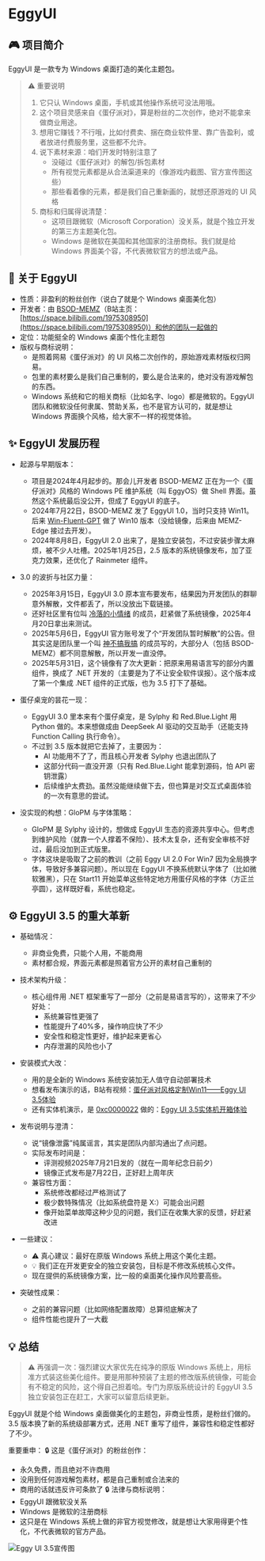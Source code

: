 ﻿# EggyUI

## 🎮 项目简介
EggyUI 是一款专为 Windows 桌面打造的美化主题包。

> ⚠️ 重要说明
> 1.  它只认 Windows 桌面，手机或其他操作系统可没法用哦。
> 2.  这个项目灵感来自《蛋仔派对》，算是粉丝的二次创作，绝对不能拿来做商业用途。
> 3.  想用它赚钱？不行哦，比如付费卖、捆在商业软件里、靠广告盈利，或者放进付费服务里，这些都不允许。
> 4.  说下素材来源：咱们开发时特别注意了
>     *   没碰过《蛋仔派对》的解包/拆包素材
>     *   所有视觉元素都是从合法渠道来的（像游戏内截图、官方宣传图这些）
>     *   那些看着像的元素，都是我们自己重新画的，就想还原游戏的 UI 风格
> 5.  商标和归属得说清楚：
>     *   这项目跟微软（Microsoft Corporation）没关系，就是个独立开发的第三方主题美化包。
>     *   Windows 是微软在美国和其他国家的注册商标。我们就是给 Windows 界面美个容，不代表微软官方的想法或产品。

## 🌟 关于 EggyUI
*   性质：非盈利的粉丝创作（说白了就是个 Windows 桌面美化包）
*   开发者：由 [BSOD-MEMZ](https://github.com/BSOD-MEMZ)（B站主页：[https://space.bilibili.com/1975308950](https://space.bilibili.com/1975308950)）和他的团队一起做的
*   定位：功能挺全的 Windows 桌面个性化主题包
*   版权与商标说明：
    *   是照着网易《蛋仔派对》的 UI 风格二次创作的，原始游戏素材版权归网易。
    *   包里的素材要么是我们自己重制的，要么是合法来的，绝对没有游戏解包的东西。
    *   Windows 系统和它的相关商标（比如名字、logo）都是微软的。EggyUI 团队和微软没任何隶属、赞助关系，也不是官方认可的，就是想让 Windows 界面换个风格，给大家不一样的视觉体验。

## ✨ EggyUI 发展历程

*   起源与早期版本：
    *   项目是2024年4月起步的。那会儿开发者 BSOD-MEMZ 正在为一个《蛋仔派对》风格的 Windows PE 维护系统（叫 EggyOS）做 Shell 界面。虽然这个系统最后没公开，但成了 EggyUI 的底子。
    *   2024年7月22日，BSOD-MEMZ 发了 EggyUI 1.0，当时只支持 Win11。后来 [Win-Fluent-GPT](https://space.bilibili.com/1326423111) 做了 Win10 版本（没给镜像，后来由 MEMZ-Edge 接过去开发）。
    *   2024年8月8日，EggyUI 2.0 出来了，是独立安装包，不过安装步骤太麻烦，被不少人吐槽。2025年1月25日，2.5 版本的系统镜像发布，加了亚克力效果，还优化了 Rainmeter 组件。

*   3.0 的波折与社区力量：
    *   2025年3月15日，EggyUI 3.0 原本宣布要发布，结果因为开发团队的群聊意外解散，文件都丢了，所以没放出下载链接。
    *   还好社区里有位叫 [冷落的小情绪](https://space.bilibili.com/1591761987) 的成员，赶紧做了系统镜像，2025年4月20日拿出来测试。
    *   2025年5月6日，EggyUI 官方账号发了个“开发团队暂时解散”的公告。但其实这是团队里一个叫 [神不搞我搞](https://space.bilibili.com/3546785651887055) 的成员写的，大部分人（包括 BSOD-MEMZ）都不同意解散，所以开发一直没停。
    *   2025年5月31日，这个镜像有了次大更新：把原来用易语言写的部分内置组件，换成了 .NET 开发的（主要是为了不让安全软件误报）。这个版本成了第一个集成 .NET 组件的正式版，也为 3.5 打下了基础。

*   蛋仔桌宠的昙花一现：
    *   EggyUI 3.0 里本来有个蛋仔桌宠，是 Sylphy 和 Red.Blue.Light 用 Python 做的。本来想做成由 DeepSeek AI 驱动的交互助手（还能支持 Function Calling 执行命令）。
    *   不过到 3.5 版本就把它去掉了，主要因为：
        *   AI 功能用不了了，而且核心开发者 Sylphy 也退出团队了
        *   这部分代码一直没开源（只有 Red.Blue.Light 能拿到源码，怕 API 密钥泄露）
        *   后续维护太费劲。虽然没能继续做下去，但也算是对交互式桌面体验的一次有意思的尝试。

*   没实现的构想：GloPM 与字体策略：
    *   GloPM 是 Sylphy 设计的，想做成 EggyUI 生态的资源共享中心。但考虑到维护风险（就靠一个人撑着不保险）、技术太复杂，还有安全审核不好过，最后没加到正式版里。
    *   字体这块是吸取了之前的教训（之前 Eggy UI 2.0 For Win7 因为全局换字体，导致好多兼容问题）。所以现在 EggyUI 不换系统默认字体了（比如微软雅黑），只在 Start11 开始菜单这些特定地方用蛋仔风格的字体（方正兰亭圆），这样既好看，系统也稳定。

## ⚙️ EggyUI 3.5 的重大革新

*   基础情况：
    *   非商业免费，只能个人用，不能商用
    *   素材都合规，界面元素都是照着官方公开的素材自己重制的

*   技术架构升级：
    *   核心组件用 .NET 框架重写了一部分（之前是易语言写的），这带来了不少好处：
        *   系统兼容性更强了
        *   性能提升了40%多，操作响应快了不少
        *   安全性和稳定性更好，维护起来更省心
        *   内存泄漏的风险也小了

*   安装模式大改：
    *   用的是全新的 Windows 系统安装加无人值守自动部署技术
    *   想看发布演示的话，B站有视频：[蛋仔派对风格定制Win11——Eggy UI 3.5体验](https://www.bilibili.com/video/BV1kbgGz7Em1)
    *   还有实体机演示，是 [0xc0000022](https://space.bilibili.com/1092500907) 做的：[Eggy UI 3.5实体机开箱体验](https://www.bilibili.com/video/BV13w8nzqE4V)

*   发布说明与澄清：
    *   说“镜像泄露”纯属谣言，其实是团队内部沟通出了点问题。
    *   实际发布时间是：
        *   评测视频2025年7月21日发的（就在一周年纪念日前夕）
        *   镜像正式发布是7月22日，正好赶上周年庆
    *   兼容性方面：
        *   系统修改都经过严格测试了
        *   极少数特殊情况（比如系统盘符是 X:）可能会出问题
        *   像开始菜单故障这种少见的问题，我们正在收集大家的反馈，好赶紧改进

*   一些建议：
    *   ⚠️ 真心建议：最好在原版 Windows 系统上用这个美化主题。
    *   💡 我们正在开发更安全的独立安装包，目标是不修改系统核心文件。
    *   现在提供的系统镜像方案，比一般的桌面美化操作风险要高些。

*   突破性成果：
    *   之前的兼容问题（比如网络配置故障）总算彻底解决了
    *   组件性能也提升了一大截

## 💡 总结
> ⚠️ 再强调一次：强烈建议大家优先在纯净的原版 Windows 系统上，用标准方式装这些美化组件。要是用那种预装了主题的修改版系统镜像，可能会有不稳定的风险，这个得自己担着哈。专门为原版系统设计的 EggyUI 3.5 独立安装包正在赶工，大家可以留意后续更新。

EggyUI 就是个给 Windows 桌面做美化的主题包，非商业性质，是粉丝们做的。3.5 版本换了新的系统级部署方式，还用 .NET 重写了组件，兼容性和稳定性都好了不少。

重要重申：
🔒 这是《蛋仔派对》的粉丝创作：
*   永久免费，而且绝对不许商用
*   没用到任何游戏解包素材，都是自己重制或合法来的
*   商用的话就违反许可条款了
🔒 法律与商标说明：
*   EggyUI 跟微软没关系
*   Windows 是微软的注册商标
*   这只是在 Windows 系统上做的非官方视觉修改，就是想让大家用得更个性化，不代表微软的官方产品。

![Eggy UI 3.5宣传图](http://i0.hdslb.com/bfs/new_dyn/24cb54b93b1c9ef3ead8ea2d3ae2d2f31591761987.png "Eggy UI 3.5")
